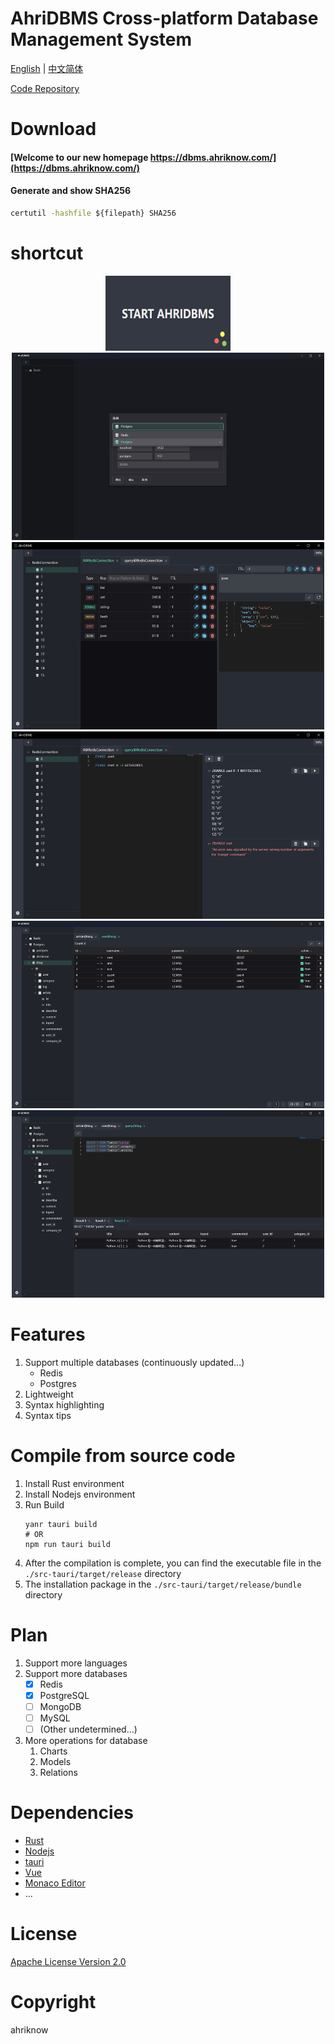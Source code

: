 # AhriDBMS Cross-platform Database Management System

[English](.) | [中文简体](./README.md)

[Code Repository](https://git.ahriknow.com/ahriknow/ahridbms-client-rust)

# Download
#### [Welcome to our new homepage https://dbms.ahriknow.com/](https://dbms.ahriknow.com/)

#### Generate and show SHA256
```cmd
certutil -hashfile ${filepath} SHA256
```
# shortcut

<div align=center>
<img src="./screenshot/0.png" style="width: 200px; height: 120px">
</div>
<div align=center>
<img src="./screenshot/1.png" style="width: 500px; height: 300px">
</div>
<div align=center>
<img src="./screenshot/2.png" style="width: 500px; height: 300px">
</div>
<div align=center>
<img src="./screenshot/3.png" style="width: 500px; height: 300px">
</div>
<div align=center>
<img src="./screenshot/4.png" style="width: 500px; height: 300px">
</div>
<div align=center>
<img src="./screenshot/5.png" style="width: 500px; height: 300px">
</div>

# Features
1. Support multiple databases (continuously updated...)
   - Redis
   - Postgres
2. Lightweight
3. Syntax highlighting
4. Syntax tips
   
# Compile from source code
1. Install Rust environment
2. Install Nodejs environment
3. Run Build
   ```shell
   yanr tauri build
   # OR
   npm run tauri build
   ```
4. After the compilation is complete, you can find the executable file in the `./src-tauri/target/release` directory
5. The installation package in the `./src-tauri/target/release/bundle ` directory

# Plan
1. Support more languages
2. Support more databases
   - [x] Redis
   - [x] PostgreSQL
   - [ ] MongoDB
   - [ ] MySQL
   - [ ] (Other undetermined...)
3. More operations for database
   1. Charts
   2. Models
   3. Relations

# Dependencies
- [Rust](https://www.rust-lang.org/)
- [Nodejs](https://nodejs.org/)
- [tauri](https://tauri.app/)
- [Vue](https://vuejs.org/)
- [Monaco Editor](https://microsoft.github.io/monaco-editor/)
- ...

# License
[Apache License Version 2.0](./LICENSE)

# Copyright
ahriknow
